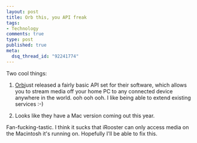 ```yaml
--- 
layout: post
title: Orb this, you API freak
tags: 
- Technology
comments: true
type: post
published: true
meta: 
  dsq_thread_id: "92241774"
---
```

Two cool things:
  1. <a href="http://www.orb.com/">Orb</a>just released a fairly basic API set for their software, which allows you to stream media off your home PC to any connected device anywhere in the world. ooh ooh ooh. I like being able to extend existing services :-)

  2. Looks like they have a Mac version coming out this year.

  Fan-fucking-tastic. I think it sucks that iRooster can only access media on the Macintosh it's running on. Hopefully I'll be able to fix this.
